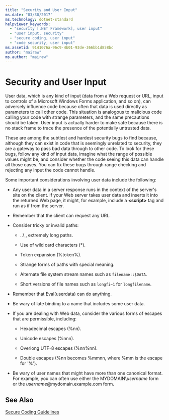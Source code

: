 ```yaml
---
title: "Security and User Input"
ms.date: "03/30/2017"
ms.technology: dotnet-standard
helpviewer_keywords: 
  - "security [.NET Framework], user input"
  - "user input, security"
  - "secure coding, user input"
  - "code security, user input"
ms.assetid: 9141076a-96c9-4b01-93de-366bb1d858bc
author: "mairaw"
ms.author: "mairaw"
---
```

# Security and User Input
User data, which is any kind of input (data from a Web request or URL, input to controls of a Microsoft Windows Forms application, and so on), can adversely influence code because often that data is used directly as parameters to call other code. This situation is analogous to malicious code calling your code with strange parameters, and the same precautions should be taken. User input is actually harder to make safe because there is no stack frame to trace the presence of the potentially untrusted data.  
  
 These are among the subtlest and hardest security bugs to find because, although they can exist in code that is seemingly unrelated to security, they are a gateway to pass bad data through to other code. To look for these bugs, follow any kind of input data, imagine what the range of possible values might be, and consider whether the code seeing this data can handle all those cases. You can fix these bugs through range checking and rejecting any input the code cannot handle.  
  
 Some important considerations involving user data include the following:  
  
- Any user data in a server response runs in the context of the server's site on the client. If your Web server takes user data and inserts it into the returned Web page, it might, for example, include a **\<script>** tag and run as if from the server.  
  
- Remember that the client can request any URL.  
  
- Consider tricky or invalid paths:  
  
  - ..\ , extremely long paths.  
  
  - Use of wild card characters (*).  
  
  - Token expansion (%token%).  
  
  - Strange forms of paths with special meaning.  
  
  - Alternate file system stream names such as `filename::$DATA`.  
  
  - Short versions of file names such as `longfi~1` for `longfilename`.  
  
- Remember that Eval(userdata) can do anything.  
  
- Be wary of late binding to a name that includes some user data.  
  
- If you are dealing with Web data, consider the various forms of escapes that are permissible, including:  
  
  - Hexadecimal escapes (%nn).  
  
  - Unicode escapes (%nnn).  
  
  - Overlong UTF-8 escapes (%nn%nn).  
  
  - Double escapes (%nn becomes %mmnn, where %mm is the escape for '%').  
  
- Be wary of user names that might have more than one canonical format. For example, you can often use either the MYDOMAIN\\*username* form or the *username*@mydomain.example.com form.  
  
## See Also  
 [Secure Coding Guidelines](../../../docs/standard/security/secure-coding-guidelines.md)
